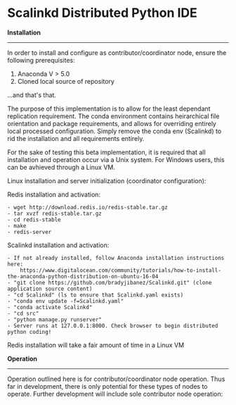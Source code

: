 Scalinkd Distributed Python IDE
===============================


**Installation**
************

In order to install and configure as contributor/coordinator node, ensure the following prerequisites:

1) Anaconda V > 5.0
2) Cloned local source of repository

...and that's that.

The purpose of this implementation is to allow for the least dependant replication requirement. The conda environment contains
heirarchical file orientation and package requirements, and allows for overriding entirely local processed configuration. Simply remove the conda env (Scalinkd) to rid the installation and all requirements entirely.

For the sake of testing this beta implementation, it is required that all installation and operation occur via a Unix system. For Windows users, this can be avhieved through a Linux VM. 

Linux installation and server initialization (coordinator configuration):

Redis installation and activation:

    - wget http://download.redis.io/redis-stable.tar.gz
    - tar xvzf redis-stable.tar.gz
    - cd redis-stable
    - make
    - redis-server

Scalinkd installation and activation:

    - If not already installed, follow Anaconda installation instructions here:
        https://www.digitalocean.com/community/tutorials/how-to-install-the-anaconda-python-distribution-on-ubuntu-16-04
    - "git clone https://github.com/bradyjibanez/Scalinkd.git" (clone application source content)
    - "cd Scalinkd" (ls to ensure that Scalinkd.yaml exists)
    - "conda env update -f=Scalinkd.yaml"
    - "conda activate Scalinkd"
    - "cd src"
    - "python manage.py runserver"
    - Server runs at 127.0.0.1:8000. Check browser to begin distributed python coding!
   
 Redis installation will take a fair amount of time in a Linux VM

**Operation**
*********

Operation outlined here is for contributor/coordinator node operation. Thus far in development, there is only potential for these types of nodes to operate. Further development will include sole contributor node operation:




